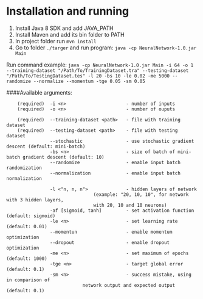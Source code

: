 # Installation and running

1. Install Java 8 SDK and add JAVA_PATH
2. Install Maven and add its bin folder to PATH
3. In project folder run `mvn install`
4. Go to folder `./targer` and run program: `java -cp NeuralNetwork-1.0.jar Main`

Run command example:
	`java -cp NeuralNetwork-1.0.jar Main -i 64 -o 1 --training-dataset "/Path/To/TrainingDataset.tra" --testing-dataset "/Path/To/TestingDataset.tes" -l 20 -bs 10 -le 0.02 -me 5000 --randomize --normalize --momentum -tge 0.05 -sm 0.05`

####Available arguments:
```
	(required) 	-i <n> 						- number of inputs
	(required) 	-o <n> 						- number of ouputs

	(required)	--training-dataset <path> 	- file with training dataset
	(required)	--testing-dataset <path> 	- file with testing dataset
				--stochastic				- use stochastic gradient descent (default: mini-batch)
				-bs <n>						- size of batch of mini-batch gradient descent (default: 10)
				--randomize					- enable input batch randomization
				--normalization				- enable input batch normalization

				-l <"n, n, n">				- hidden layers of network
                                (example: "20, 10, 10", for network with 3 hidden layers,
                                with 20, 10 and 10 neurons)
				-af [sigmoid, tanh]			- set activation function (default: sigmoid)
				-le <n>						- set learning rate	(default: 0.01)
				--momentun					- enable momentum optimization
				--dropout					- enable dropout optimization
				-me <n>						- set maximum of epochs (default: 1000)
				-tge <n>					- target global error (default: 0.1)
				-sm <n>						- success mistake, using in comparison of
                            network output and expected output (default: 0.1)
```
